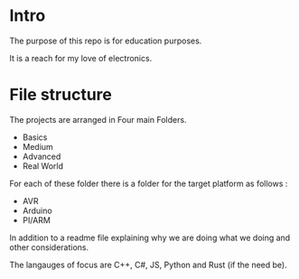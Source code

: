 # Intro

The purpose of this repo is for education purposes.

It is a reach for my love of electronics.

# File structure
The projects are arranged in Four main Folders.

- Basics
- Medium
- Advanced
- Real World

For each of these folder there is a folder for the target platform as follows :
- AVR
- Arduino
- PI/ARM

In addition to a readme file explaining why we are doing what we doing and other considerations.

The langauges of focus are C++, C#, JS, Python and Rust (if the need be).